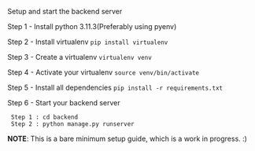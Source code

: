 Setup and start the backend server

Step 1 - Install python 3.11.3(Preferably using pyenv)

Step 2 - Install virtualenv
`pip install virtualenv`

Step 3 - Create a virtualenv
`virtualenv venv`

Step 4 - Activate your virtualenv
`source venv/bin/activate`

Step 5 - Install all dependencies
`pip install -r requirements.txt`

Step 6 - Start your backend server
```
 Step 1 : cd backend
 Step 2 : python manage.py runserver
```

**NOTE**: This is a bare minimum setup guide, which is a work in progress. :)